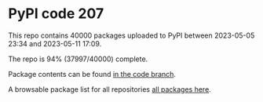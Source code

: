 # PyPI code 207

This repo contains 40000 packages uploaded to PyPI between 
2023-05-05 23:34 and 2023-05-11 17:09.

The repo is 94% (37997/40000) complete.

Package contents can be found [in the code branch](https://github.com/pypi-data/pypi-mirror-207/tree/code/packages).

A browsable package list for all repositories [all packages here](https://pypi-data.github.io/website/repositories/pypi-mirror-207).


